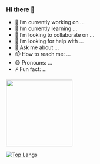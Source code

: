 ### Hi there 👋

- 🔭 I’m currently working on ...
- 🌱 I’m currently learning ...
- 👯 I’m looking to collaborate on ...
- 🤔 I’m looking for help with ...
- 💬 Ask me about ...
- 📫 How to reach me: ...
- 😄 Pronouns: ...
- ⚡ Fun fact: ...

<div>
  <a hrfe="https://github.com/YasminCozaciuc">
  <img height="180cm" src="https://github-readme-stats.vercel.app/api?username=YasminCozaciuc&show_icons=true&theme=tokyonight&include_all_commits=true&count_private=true"/>
</div>
  
  [![Top Langs](https://github-readme-stats-git-masterrstaa-rickstaa.vercel.app/api/top-langs/?username=YasminCozaciuc)](https://github.com/anuraghazra/github-readme-stats)
